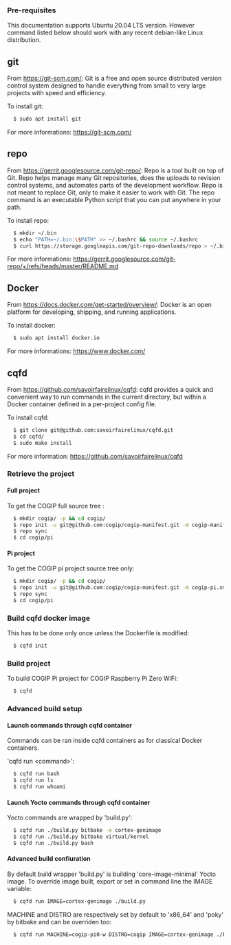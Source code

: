 ### Pre-requisites ###

This documentation supports Ubuntu 20.04 LTS version.
However command listed below should work with any recent debian-like Linux
distribution.

## git ##

From https://git-scm.com/:
Git is a free and open source distributed version control system designed to
 handle everything from small to very large projects with speed and efficiency.

To install git:

```bash
  $ sudo apt install git
```

For more informations: https://git-scm.com/

## repo ##

From https://gerrit.googlesource.com/git-repo/:
Repo is a tool built on top of Git. Repo helps manage many Git repositories,
does the uploads to revision control systems, and automates parts of the
development workflow. Repo is not meant to replace Git, only to make it easier
to work with Git. The repo command is an executable Python script that you can
put anywhere in your path.

To install repo:

```bash
  $ mkdir ~/.bin
  $ echo "PATH=~/.bin:\$PATH" >> ~/.bashrc && source ~/.bashrc
  $ curl https://storage.googleapis.com/git-repo-downloads/repo > ~/.bin/repo
```

For more informations: https://gerrit.googlesource.com/git-repo/+/refs/heads/master/README.md

## Docker  ##

From https://docs.docker.com/get-started/overview/:
Docker is an open platform for developing, shipping, and running applications.

To install docker:

```bash
  $ sudo apt install docker.io
```

For more informations: https://www.docker.com/

## cqfd ##

From https://github.com/savoirfairelinux/cqfd:
cqfd provides a quick and convenient way to run commands in the current
directory, but within a Docker container defined in a per-project config file.

To install cqfd:

```bash
  $ git clone git@github.com:savoirfairelinux/cqfd.git
  $ cd cqfd/
  $ sudo make install
```

For more information: https://github.com/savoirfairelinux/cqfd

### Retrieve the project ###

#### Full project ####

To get the COGIP full source tree :

```bash
  $ mkdir cogip/ -p && cd cogip/
  $ repo init -u git@github.com:cogip/cogip-manifest.git -m cogip-manifest.xml
  $ repo sync
  $ cd cogip/pi
```

#### Pi project ####

To get the COGIP pi project source tree only:

```bash
  $ mkdir cogip/ -p && cd cogip/
  $ repo init -u git@github.com:cogip/cogip-manifest.git -m cogip-pi.xml
  $ repo sync
  $ cd cogip/pi
```

### Build cqfd docker image ###

This has to be done only once unless the Dockerfile is modified:

```bash
  $ cqfd init
```

### Build project ###

To build COGIP Pi project for COGIP Raspberry Pi Zero WiFi:

```bash
  $ cqfd
```

### Advanced build setup ###

#### Launch commands through cqfd container ####

Commands can be ran inside cqfd containers as for classical Docker containers.

'cqfd run \<command\>':

```bash
  $ cqfd run bash
  $ cqfd run ls
  $ cqfd run whoami
```

#### Launch Yocto commands through cqfd container ####

Yocto commands are wrapped by 'build.py':

```bash
  $ cqfd run ./build.py bitbake -e cortex-genimage
  $ cqfd run ./build.py bitbake virtual/kernel
  $ cqfd run ./build.py bash
```

#### Advanced build confiuration ####

By default build wrapper 'build.py' is building 'core-image-minimal' Yocto
image.
To override image built, export or set in command line the IMAGE variable:

```bash
  $ cqfd run IMAGE=cortex-genimage ./build.py
```

MACHINE and DISTRO are respectively set by default to 'x86_64' and 'poky' by
bitbake and can be overriden too:

```bash
  $ cqfd run MACHINE=cogip-pi0-w DISTRO=cogip IMAGE=cortex-genimage ./build.py
```
